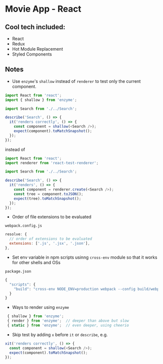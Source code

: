 # Movie App - React

[gh-page]: http://btholt.github.io/complete-intro-to-react/

## Cool tech included:

- React
- Redux
- Hot Module Replacement
- Styled Components

## Notes

- Use `enzyme`'s `shallow` instead of `renderer` to test only the current component.

```javascript
import React from 'react';
import { shallow } from 'enzyme';

import Search from './../Search';

describe('Search', () => {
  it('renders correctly', () => {
    const component = shallow(<Search />);
    expect(component).toMatchSnapshot();
  });
});
```

instead of

```javascript
import React from 'react';
import renderer from 'react-test-renderer';

import Search from './../Search';

describe('Search', () => {
  it('renders', () => {
    const component = renderer.create(<Search />);
    const tree = component.toJSON();
    expect(tree).toMatchSnapshot();
  });
});
```


- Order of file extensions to be evaluated

`webpack.config.js`

```javascript
resolve: {
  // order of extensions to be evaluated
  extensions: ['.js', '.jsx', '.json'],
},
```

- Set env variable in npm scripts usinng `cross-env` module so that it works for other shells and OSs

`package.json`

```javascript
{
  "scripts": {
    "build": "cross-env NODE_ENV=production webpack --config build/webpack.config.prod.js"
  }
}
```

- Ways to render using `enzyme`

```javascript
 { shallow } from 'enzyme';
 { render } from 'enzyme';  // deeper than above but slow
 { static } from 'enzyme';  // even deeper, using cheerio
```

- Skip test by adding `x` before `it` or `describe`, e.g.

```javascript
xit('renders correctly', () => {
  const component = shallow(<Search />);
  expect(component).toMatchSnapshot();
});
```
